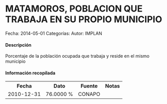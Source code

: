 MATAMOROS, POBLACION QUE TRABAJA EN SU PROPIO MUNICIPIO
=====

Fecha: 2014-05-01
Categorías: 
Autor: IMPLAN

#### Descripción

Porcentaje de la población ocupada que trabaja y reside en el mismo municipio

#### Información recopilada

<table class="table table-hover table-bordered">
  <tr><th>Fecha</th><th>Dato</th><th>Fuente</th><th>Notas</th></tr>
  <tr><td>2010-12-31</td><td>76.0000 %</td><td>CONAPO</td><td></td></tr>
</table>
